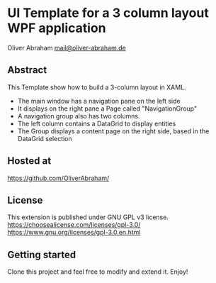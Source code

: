 # UI Template for a 3 column layout WPF application

Oliver Abraham
mail@oliver-abraham.de


## Abstract

This Template show how to build a 3-column layout in XAML.
- The main window has a navigation pane on the left side
- It displays on the right pane a Page called "NavigationGroup"
- A navigation group also has two columns. 
- The left column contains a DataGrid to display entities
- The Group displays a content page on the right side, based in the DataGrid selection


## Hosted at

https://github.com/OliverAbraham/


## License

This extension is published under GNU GPL v3 license.
https://choosealicense.com/licenses/gpl-3.0/
https://www.gnu.org/licenses/gpl-3.0.en.html


## Getting started

Clone this project and feel free to modify and extend it. Enjoy!
